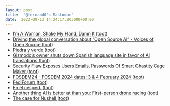 ```yaml
---
layout: post
title:  "@fernand0's Mastodon"
date:  2023-09-13 14:24:17.203000+00:00
---
```

*  [I’m A Woman, Shake My Hand, Damn It ](https://deadspin.com/i-m-a-woman-shake-my-hand-damn-it-179688554) ([toot](https://mastodon.social/@fernand0/111058292388774090))
*  [Driving the global conversation about “Open Source AI” - Voices of Open Source ](https://blog.opensource.org/driving-the-global-conversation-about-open-source-ai) ([toot](https://mastodon.social/@fernand0/111057528305113813))
*  [Piedra y verde ](https://www.flickr.com/photos/fernand0/53158968665) ([toot](https://mastodon.social/@fernand0/111057357596209819))
*  [Gizmodo’s owner shuts down Spanish language site in favor of AI translations ](https://www.theverge.com/2023/9/1/23856029/gizmodo-shuts-down-spanish-language-site-ai-translation) ([toot](https://mastodon.social/@fernand0/111057300662430813))
*  [Security Flaw Exposes Users Emails, Passwords Of Smart Chastity Cage Maker ](https://zeenews.india.com/technology/security-flaw-exposes-users-emails-passwords-of-smart-chastity-cage-maker-2657242.htm) ([toot](https://mastodon.social/@fernand0/111057136281067973))
*  [FOSDEM24 - FOSDEM 2024 dates: 3 & 4 February 2024 ](https://fosdem.org/2024/news/2023-09-02-fosdem-2024-dates) ([toot](https://mastodon.social/@fernand0/111056879324403474))
*  [FediForum ](https://fediforum.org) ([toot](https://mastodon.social/@fernand0/111056631790238300))
*  [En el césped. ](https://avecesunafoto.wordpress.com/2023/09/12/en-el-cesped) ([toot](https://mastodon.social/@fernand0/111053418766723139))
*  [Another thing AI is better at than you: First-person drone racing ](https://www.theregister.com/2023/08/31/ai_drone_racing) ([toot](https://mastodon.social/@fernand0/111053271565451147))
*  [The case for Nushell ](https://www.jntrnr.com/case-for-nushell) ([toot](https://mastodon.social/@fernand0/111053087101864389))
